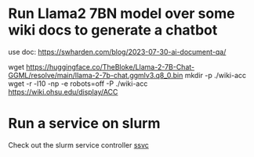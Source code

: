 
# Run Llama2 7BN model over some wiki docs to generate a chatbot

use doc: https://swharden.com/blog/2023-07-30-ai-document-qa/

wget https://huggingface.co/TheBloke/Llama-2-7B-Chat-GGML/resolve/main/llama-2-7b-chat.ggmlv3.q8_0.bin
mkdir -p ./wiki-acc
wget -r -l10 -np -e robots=off -P ./wiki-acc https://wiki.ohsu.edu/display/ACC


# Run a service on slurm 

Check out the slurm service controller [ssvc](../../ssvc/ssvc.md) 

